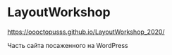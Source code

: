 # LayoutWorkshop
https://oooctopusss.github.io/LayoutWorkshop_2020/


Часть сайта посаженного на WordPress
